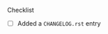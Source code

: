 <!--
Thank you for pull request.
Below are a few things we ask you kindly to self-check before getting a review. Remove checks that are not relevant.
-->
Checklist
* [ ] Added a `CHANGELOG.rst` entry
